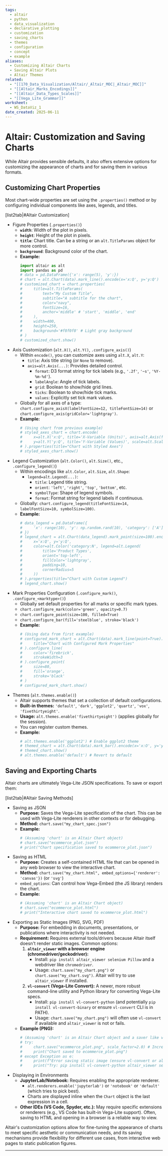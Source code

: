 ```yaml
---
tags:
  - altair
  - python
  - data_visualization
  - declarative_plotting
  - customization
  - saving_charts
  - themes
  - configuration
  - concept
  - example
aliases:
  - Customizing Altair Charts
  - Saving Altair Plots
  - Altair Themes
related:
  - "[[170_Data_Visualization/Altair/_Altair_MOC|_Altair_MOC]]"
  - "[[Altair_Marks_Encodings]]"
  - "[[Altair_Data_Types_Scales]]"
  - "[[Vega_Lite_Grammar]]"
worksheet:
  - WS_DataViz_1
date_created: 2025-06-11
---
```

# Altair: Customization and Saving Charts

While Altair provides sensible defaults, it also offers extensive options for customizing the appearance of charts and for saving them in various formats.

## Customizing Chart Properties
Most chart-wide properties are set using the `.properties()` method or by configuring individual components like axes, legends, and titles.

[list2tab|#Altair Customization]
- Figure Properties (`.properties()`)
    -   **`width`**: Width of the plot in pixels.
    -   **`height`**: Height of the plot in pixels.
    -   **`title`**: Chart title. Can be a string or an `alt.TitleParams` object for more control.
    -   **`background`**: Background color of the chart.
    -   **Example:**
        ```python
        import altair as alt
        import pandas as pd
        # data = pd.DataFrame({'x': range(5), 'y':})
        # chart = alt.Chart(data).mark_line().encode(x='x:Q', y='y:Q')
        # customized_chart = chart.properties(
        #     title=alt.TitleParams(
        #         text="My Custom Title",
        #         subtitle="A subtitle for the chart",
        #         color="navy",
        #         fontSize=16,
        #         anchor='middle' # 'start', 'middle', 'end'
        #     ),
        #     width=400,
        #     height=250,
        #     background='#f0f0f0' # Light gray background
        # )
        # customized_chart.show()
        ```
- Axis Customization (`alt.X()`, `alt.Y()`, `.configure_axis()`)
    -   Within `encode()`, you can customize axes using `alt.X`, `alt.Y`:
        -   `title`: Axis title string (or `None` to remove).
        -   `axis=alt.Axis(...)`: Provides detailed control.
            -   `format`: D3 format string for tick labels (e.g., `'.2f'`, `'~s'`, `'%Y-%m-%d'`).
            -   `labelAngle`: Angle of tick labels.
            -   `grid`: Boolean to show/hide grid lines.
            -   `ticks`: Boolean to show/hide tick marks.
            -   `values`: Explicitly set tick mark values.
    -   Globally for all axes of a type: `chart.configure_axisX(labelFontSize=12, titleFontSize=14)` or `chart.configure_axis(gridColor='lightgray')`.
    -   **Example:**
        ```python
        # (Using chart from previous example)
        # styled_axes_chart = chart.encode(
        #     x=alt.X('x:Q', title='X-Variable (Units)', axis=alt.Axis(format='~s', grid=False, labelAngle=-45)),
        #     y=alt.Y('y:Q', title='Y-Variable (Values)', scale=alt.Scale(zero=False))
        # ).properties(title="Chart with Styled Axes")
        # styled_axes_chart.show()
        ```
- Legend Customization (`alt.Color()`, `alt.Size()`, etc., `.configure_legend()`)
    -   Within encodings like `alt.Color`, `alt.Size`, `alt.Shape`:
        -   `legend=alt.Legend(...)`:
            -   `title`: Legend title string.
            -   `orient`: `'left'`, `'right'`, `'top'`, `'bottom'`, etc.
            -   `symbolType`: Shape of legend symbols.
            -   `format`: Format string for legend labels if continuous.
    -   Globally: `chart.configure_legend(titleFontSize=14, labelFontSize=10, symbolSize=100)`.
    -   **Example:**
        ```python
        # data_legend = pd.DataFrame({
        #     'x': range(10), 'y': np.random.rand(10), 'category': ['A']*5 + ['B']*5
        # })
        # legend_chart = alt.Chart(data_legend).mark_point(size=100).encode(
        #     x='x:Q', y='y:Q',
        #     color=alt.Color('category:N', legend=alt.Legend(
        #         title='Product Types',
        #         orient='top-left',
        #         fillColor='lightgray',
        #         padding=10,
        #         cornerRadius=5
        #     ))
        # ).properties(title="Chart with Custom Legend")
        # legend_chart.show()
        ```
- Mark Properties Configuration (`.configure_mark()`, `.configure_<marktype>()`)
    -   Globally set default properties for all marks or specific mark types.
    -   `chart.configure_mark(color='green', opacity=0.7)`
    -   `chart.configure_point(size=100, filled=True)`
    -   `chart.configure_bar(fill='steelblue', stroke='black')`
    -   **Example:**
        ```python
        # (Using data from first example)
        # configured_mark_chart = alt.Chart(data).mark_line(point=True).encode(x='x:Q', y='y:Q').properties(
        #     title="Chart with Configured Mark Properties"
        # ).configure_line(
        #     color='firebrick',
        #     strokeWidth=3
        # ).configure_point(
        #     size=80,
        #     fill='orange',
        #     stroke='black'
        # )
        # configured_mark_chart.show()
        ```
- Themes (`alt.themes.enable()`)
    -   Altair supports themes that set a collection of default configurations.
    -   **Built-in themes:** `'default'`, `'dark'`, `'ggplot2'`, `'quartz'`, `'vox'`, `'fivethirtyeight'`.
    -   **Usage:** `alt.themes.enable('fivethirtyeight')` (applies globally for the session).
    -   You can register custom themes.
    -   **Example:**
        ```python
        # alt.themes.enable('ggplot2') # Enable ggplot2 theme
        # themed_chart = alt.Chart(data).mark_bar().encode(x='x:O', y='y:Q').properties(title="Chart with ggplot2 Theme")
        # themed_chart.show()
        # alt.themes.enable('default') # Revert to default
        ```

## Saving and Exporting Charts
Altair charts are ultimately Vega-Lite JSON specifications. To save or export them:

[list2tab|#Altair Saving Methods]
- Saving as JSON
    -   **Purpose:** Saves the Vega-Lite specification of the chart. This can be used with Vega-Lite renderers in other contexts or for debugging.
    -   **Method:** `chart.save("my_chart_spec.json")`
    -   **Example:**
        ```python
        # (Assuming 'chart' is an Altair Chart object)
        # chart.save("ecommerce_plot.json")
        # print("Chart specification saved to ecommerce_plot.json")
        ```
- Saving as HTML
    -   **Purpose:** Creates a self-contained HTML file that can be opened in any web browser to view the interactive chart.
    -   **Method:** `chart.save("my_chart.html", embed_options={'renderer': 'canvas'})` (or `'svg'`)
    -   `embed_options`: Can control how Vega-Embed (the JS library) renders the chart.
    -   **Example:**
        ```python
        # (Assuming 'chart' is an Altair Chart object)
        # chart.save("ecommerce_plot.html")
        # print("Interactive chart saved to ecommerce_plot.html")
        ```
- Exporting as Static Images (PNG, SVG, PDF)
    -   **Purpose:** For embedding in documents, presentations, or publications where interactivity is not needed.
    -   **Requirement:** Requires external tools/drivers because Altair itself doesn't render static images. Common options:
        1.  **`altair_viewer` with a browser engine (chromedriver/geckodriver):**
            -   Install: `pip install altair_viewer selenium Pillow` and a webdriver like `chromedriver`.
            -   Usage: `chart.save("my_chart.png")` or `chart.save("my_chart.svg")`. Altair will try to use `altair_viewer` if installed.
        2.  **`vl-convert` (Vega-Lite Convert):** A newer, more robust command-line utility and Python library for converting Vega-Lite specs.
            -   Install: `pip install vl-convert-python` (and potentially `pip install vl-convert-binary` or ensure `vl-convert` CLI is in PATH).
            -   Usage: `chart.save("my_chart.png")` will often use `vl-convert` if available and `altair_viewer` is not or fails.
    -   **Example (PNG):**
        ```python
        # (Assuming 'chart' is an Altair Chart object and a saver like vl-convert or altair_viewer+webdriver is set up)
        # try:
        #     chart.save("ecommerce_plot.png", scale_factor=2.0) # Increase resolution
        #     print("Chart saved to ecommerce_plot.png")
        # except Exception as e:
        #     print(f"Error saving static image (ensure vl-convert or altair_viewer with webdriver is installed): {e}")
        #     print("Try: pip install vl-convert-python altair_viewer selenium Pillow")
        ```
- Displaying in Environments
    -   **JupyterLab/Notebook:** Requires enabling the appropriate renderer.
        -   `alt.renderers.enable('jupyterlab')` or `'notebook'` or `'default'` (which tries to pick best).
        -   Charts are displayed inline when the `Chart` object is the last expression in a cell.
    -   **Other IDEs (VS Code, Spyder, etc.):** May require specific extensions or renderers (e.g., VS Code has built-in Vega-Lite support). Often, saving to HTML and opening in a browser is a reliable way to view.

Altair's customization options allow for fine-tuning the appearance of charts to meet specific aesthetic or communication needs, and its saving mechanisms provide flexibility for different use cases, from interactive web pages to static publication figures.

---